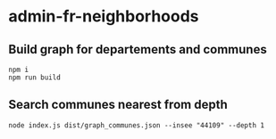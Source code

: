 # admin-fr-neighborhoods 

## Build graph for departements and communes 

```
npm i
npm run build
```

## Search communes nearest from depth

```
node index.js dist/graph_communes.json --insee "44109" --depth 1
```
